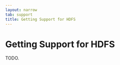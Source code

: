 ```yaml
---
layout: narrow
tab: support
title: Getting Support for HDFS
---
```


# Getting Support for HDFS

TODO.
